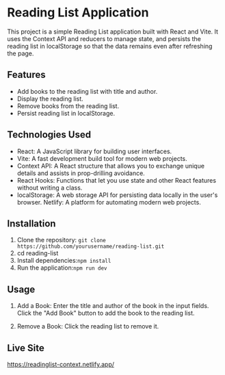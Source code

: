# Reading List Application

This project is a simple Reading List application built with React and Vite. It uses the Context API and reducers to manage state, and persists the reading list in localStorage so that the data remains even after refreshing the page.

## Features
- Add books to the reading list with title and author.
- Display the reading list.
- Remove books from the reading list.
- Persist reading list in localStorage.

## Technologies Used
- React: A JavaScript library for building user interfaces.
- Vite: A fast development build tool for modern web projects.
- Context API: A React structure that allows you to exchange unique details and assists in prop-drilling avoidance.
- React Hooks: Functions that let you use state and other React features without writing a class.
- localStorage: A web storage API for persisting data locally in the user's browser.
Netlify: A platform for automating modern web projects.

## Installation
1. Clone the repository: `git clone https://github.com/yourusername/reading-list.git`
2. cd reading-list
3. Install dependencies:`npm install`
4. Run the application:`npm run dev`

## Usage
1. Add a Book:
Enter the title and author of the book in the input fields.
Click the "Add Book" button to add the book to the reading list.

2. Remove a Book:
Click the reading list to remove it.


## Live Site
https://readinglist-context.netlify.app/




